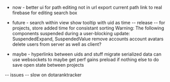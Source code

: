 - now -
better ui for path editing not in url
export current path
link to real firebase for editing
search box


- future -
search within view
show tooltip with uid as time
-- release --
for projects, store added time for consistant sorting
Warning: The following components suspended during a user-blocking update: SuspendedExpand, SuspendedValue
remove accounts
account avatars
delete users from server as well as client?

- maybe -
hyperlinks between uids and stuff
migrate serialized data
can use websockets to maybe get perf gains
preload if nothing else to do
save open state between projects

-- issues --
slow on dotaranktracker
